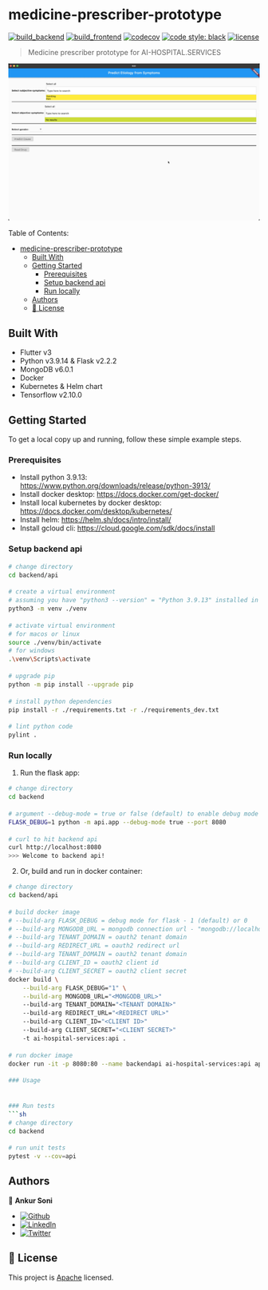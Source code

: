 # medicine-prescriber-prototype

[![build_backend](https://github.com/ai-hospital-services/medicine-prescriber-prototype/actions/workflows/build_backend.yml/badge.svg)](https://github.com/ai-hospital-services/medicine-prescriber-prototype/actions/workflows/build_backend.yml)
[![build_frontend](https://github.com/ai-hospital-services/medicine-prescriber-prototype/actions/workflows/build_frontend.yml/badge.svg)](https://github.com/ai-hospital-services/medicine-prescriber-prototype/actions/workflows/build_frontend.yml)
[![codecov](https://codecov.io/gh/ai-hospital-services/medicine-prescriber-prototype/branch/main/graph/badge.svg?token=XV8PZZNCLC)](https://codecov.io/gh/ai-hospital-services/medicine-prescriber-prototype)
[![code style: black](https://img.shields.io/badge/code%20style-black-000000.svg)](https://github.com/psf/black)
[![license](https://img.shields.io/github/license/ai-hospital-services/medicine-prescriber-prototype)](/LICENSE)


> Medicine prescriber prototype for AI-HOSPITAL.SERVICES


![](media/prototype1-demo-recording-1.gif)

Table of Contents:
- [medicine-prescriber-prototype](#medicine-prescriber-prototype)
	- [Built With](#built-with)
	- [Getting Started](#getting-started)
		- [Prerequisites](#prerequisites)
		- [Setup backend api](#setup-backend-api)
		- [Run locally](#run-locally)
	- [Authors](#authors)
	- [📝 License](#-license)

## Built With

- Flutter v3
- Python v3.9.14 & Flask v2.2.2
- MongoDB v6.0.1
- Docker
- Kubernetes & Helm chart
- Tensorflow v2.10.0


## Getting Started

To get a local copy up and running, follow these simple example steps.

### Prerequisites
- Install python 3.9.13: https://www.python.org/downloads/release/python-3913/
- Install docker desktop: https://docs.docker.com/get-docker/
- Install local kubernetes by docker desktop: https://docs.docker.com/desktop/kubernetes/
- Install helm: https://helm.sh/docs/intro/install/
- Install gcloud cli: https://cloud.google.com/sdk/docs/install

### Setup backend api
```sh
# change directory
cd backend/api

# create a virtual environment
# assuming you have "python3 --version" = "Python 3.9.13" installed in the current terminal session
python3 -m venv ./venv

# activate virtual environment
# for macos or linux
source ./venv/bin/activate
# for windows
.\venv\Scripts\activate

# upgrade pip
python -m pip install --upgrade pip

# install python dependencies
pip install -r ./requirements.txt -r ./requirements_dev.txt

# lint python code
pylint .
```

### Run locally
1. Run the flask app:
```sh
# change directory
cd backend

# argument --debug-mode = true or false (default) to enable debug mode logging
FLASK_DEBUG=1 python -m api.app --debug-mode true --port 8080

# curl to hit backend api
curl http://localhost:8080
>>> Welcome to backend api!
```

2. Or, build and run in docker container:
```sh
# change directory
cd backend/api

# build docker image
# --build-arg FLASK_DEBUG = debug mode for flask - 1 (default) or 0
# --build-arg MONGODB_URL = mongodb connection url - "mongodb://localhost:27017/" (default)
# --build-arg TENANT_DOMAIN = oauth2 tenant domain
# --build-arg REDIRECT_URL = oauth2 redirect url
# --build-arg TENANT_DOMAIN = oauth2 tenant domain
# --build-arg CLIENT_ID = oauth2 client id
# --build-arg CLIENT_SECRET = oauth2 client secret
docker build \
	--build-arg FLASK_DEBUG="1" \
	--build-arg MONGODB_URL="<MONGODB_URL>"
	--build-arg TENANT_DOMAIN="<TENANT DOMAIN>"
	--build-arg REDIRECT_URL="<REDIRECT URL>"
	--build-arg CLIENT_ID="<CLIENT ID>"
	--build-arg CLIENT_SECRET="<CLIENT SECRET>"
	-t ai-hospital-services:api .

# run docker image
docker run -it -p 8080:80 --name backendapi ai-hospital-services:api api --debug-mode true --port 80

### Usage


### Run tests
```sh
# change directory
cd backend

# run unit tests
pytest -v --cov=api
```


## Authors

👤 **Ankur Soni**

- [![Github](https://img.shields.io/github/followers/ankursoni?style=social)](https://github.com/ankursoni)
- [![LinkedIn](https://img.shields.io/badge/LinkedIn-0077B5?style=for-the-badge&logo=linkedin&logoColor=white)](https://linkedin.com/in/ankursoniji)
- [![Twitter](https://img.shields.io/twitter/url/https/twitter.com/fold_left.svg?style=social&label=Follow%20%40ankursoniji)](https://twitter.com/ankursoniji)


## 📝 License

This project is [Apache](./LICENSE) licensed.
